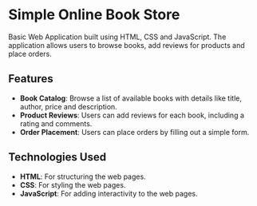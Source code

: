 # Simple Online Book Store

Basic Web Application built using HTML, CSS and JavaScript. The application allows users to browse books, add reviews for products and place orders.

## Features

* <strong>Book Catalog</strong>: Browse a list of available books with details like title, author, price and description.
* <strong>Product Reviews</strong>: Users can add reviews for each book, including a rating and comments.
* <strong> Order Placement</strong>: Users can place orders by filling out a simple form.

## Technologies Used

* <strong>HTML</strong>: For structuring the web pages.
* <strong>CSS</strong>: For styling the web pages.
* <strong>JavaScript</strong>: For adding interactivity to the web pages.
